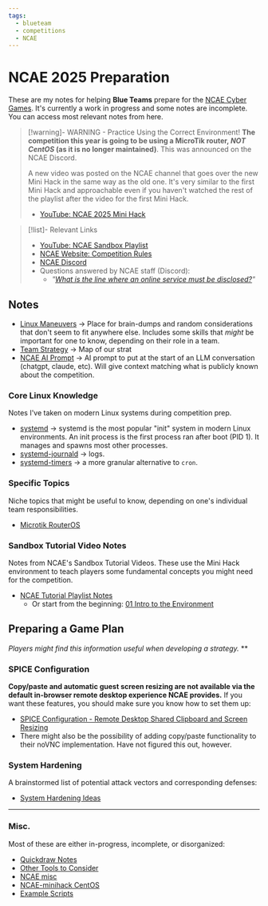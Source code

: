```yaml
---
tags:
  - blueteam
  - competitions
  - NCAE
---
```

# NCAE 2025 Preparation

These are my notes for helping **Blue Teams** prepare for the [NCAE Cyber Games](https://www.ncaecybergames.org). It's currently a work in progress and some notes are incomplete. You can access most relevant notes from here.


> [!warning]- WARNING - Practice Using the Correct Environment!
> **The competition this year is going to be using a MicroTik router, *NOT CentOS* (as it is no longer maintained)**. This was announced on the NCAE Discord.
>
> A new video was posted on the NCAE channel that goes over the new Mini Hack in the same way as the old one. It's very similar to the first Mini Hack and approachable even if you haven't watched the rest of the playlist after the video for the first Mini Hack.
> - [YouTube: NCAE 2025 Mini Hack](https://www.youtube.com/watch?v=gu5A2yCITRs&list=PLqux0fXsj7x3WYm6ZWuJnGC1rXQZ1018M&index=47)


> [!list]- Relevant Links
> - [YouTube: NCAE Sandbox Playlist](https://www.youtube.com/playlist?list=PLqux0fXsj7x3WYm6ZWuJnGC1rXQZ1018M)
> - [NCAE Website: Competition Rules](https://www.ncaecybergames.org/rules/)
> - [NCAE Discord](https://discord.ncaecybergames.org/)
> - Questions answered by NCAE staff (Discord):
> 	- *"[What is the line where an online service must be disclosed?](https://discord.com/channels/624969095292518401/1339009691044544542)"*

## Notes

- [Linux Maneuvers](Linux%20Maneuvers.md) → Place for brain-dumps and random considerations that don't seem to fit anywhere else. Includes some skills that *might* be important for one to know, depending on their role in a team.
- [Team Strategy](My%20Notes/Unsorted/Team%20Strategy.md) → Map of our strat
- [NCAE AI Prompt](NCAE%20AI%20Prompt.md) → AI prompt to put at the start of an LLM conversation (chatgpt, claude, etc). Will give context matching what is publicly known about the competition.

### Core Linux Knowledge
Notes I've taken on modern Linux systems during competition prep.

- [systemd](../Unsorted/systemd.md) → systemd is the most popular "init" system in modern Linux environments. An init process is the first process ran after boot (PID 1). It manages and spawns most other processes.
- [systemd-journald](../Unsorted/systemd-journald.md) → logs.
- [systemd-timers](../Unsorted/systemd-timers.md) → a more granular alternative to `cron`. 

### Specific Topics
Niche topics that might be useful to know, depending on one's individual team responsibilities.

- [Microtik RouterOS](Microtik%20RouterOS.md)

### Sandbox Tutorial Video Notes
Notes from NCAE's Sandbox Tutorial Videos. These use the Mini Hack environment to teach players some fundamental concepts you might need for the competition.

- [NCAE Tutorial Playlist Notes](Tutorial%20Video%20Notes/NCAE%20Tutorial%20Playlist%20Notes.md)
	- Or start from the beginning: [01 Intro to the Environment](Tutorial%20Video%20Notes/01%20Intro%20to%20the%20Environment.md)

## Preparing a Game Plan
*Players might find this information useful when developing a strategy.*
**
### SPICE Configuration
**Copy/paste and automatic guest screen resizing are not available via the default in-browser remote desktop experience NCAE provides.** If you want these features, you should make sure you know how to set them up:

- [SPICE Configuration - Remote Desktop Shared Clipboard and Screen Resizing](SPICE%20Configuration%20-%20Remote%20Desktop%20Shared%20Clipboard%20and%20Screen%20Resizing.md)
- There might also be the possibility of adding copy/paste functionality to their noVNC implementation. Have not figured this out, however.

### System Hardening
A brainstormed list of potential attack vectors and corresponding defenses:

- [System Hardening Ideas](System%20Hardening%20Ideas.md)


---
### Misc.
Most of these are either in-progress, incomplete, or disorganized:

- [Quickdraw Notes](Quickdraw%20Notes.md)
- [Other Tools to Consider](Other%20Tools%20to%20Consider.md)
- [NCAE misc](Tutorial%20Video%20Notes/NCAE%20misc.md)
- [NCAE-minihack CentOS](Tutorial%20Video%20Notes/NCAE-minihack%20CentOS.md)
- [Example Scripts](Scripts/Example%20Scripts.md)
